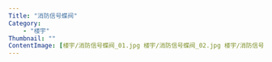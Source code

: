 ```yaml
---
Title: "消防信号蝶阀"
Category: 
    - "楼宇"
Thumbnail: ""
ContentImage: [楼宇/消防信号蝶阀_01.jpg 楼宇/消防信号蝶阀_02.jpg 楼宇/消防信号蝶阀_03.jpg 楼宇/消防信号蝶阀_04.jpg 楼宇/消防信号蝶阀_05.jpg]
---
```


